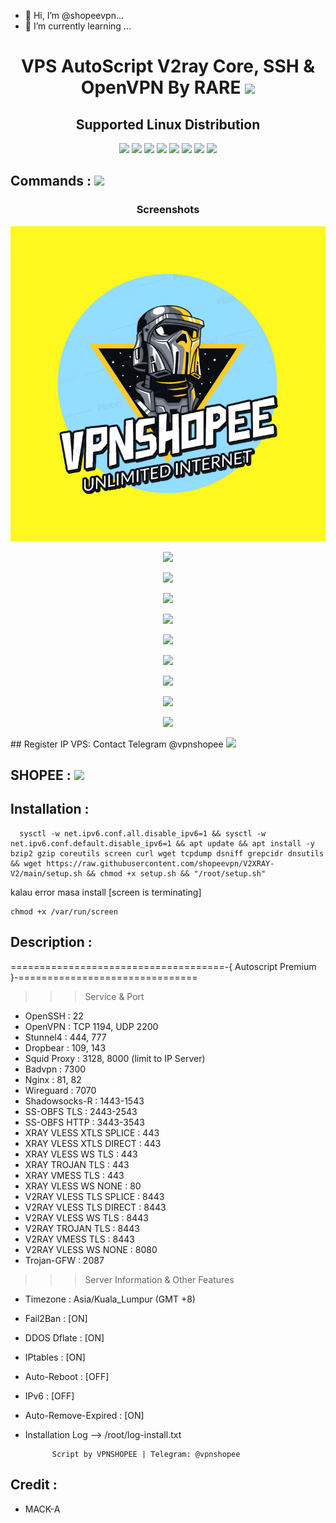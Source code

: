 - 👋 Hi, I’m @shopeevpn...
- 🌱 I’m currently learning ...

<!---
shopeevpn/shopeevpn is a ✨ special ✨ repository because its `README.md` (this file) appears on your GitHub profile.
You can click the Preview link to take a look at your changes.
--->
<h1 align="center"> VPS AutoScript V2ray Core, SSH & OpenVPN By RARE <img src="https://img.shields.io/badge/Version-10.0-blue.svg"></h1>


<h2 align="center"> Supported Linux Distribution</h2>
<div>

<p align="center"><img src="https://img.shields.io/badge/Service-OpenSSH-success.svg">  <img src="https://img.shields.io/badge/Service-Dropbear-success.svg">  <img src="https://img.shields.io/badge/Service-BadVPN-success.svg">  <img src="https://img.shields.io/badge/Service-Stunnel-success.svg">  <img src="https://img.shields.io/badge/Service-OpenVPN-success.svg">  <img src="https://img.shields.io/badge/Service-Squid3-success.svg">  <img   src="https://img.shields.io/badge/Service-Webmin-success.svg">   <img src="https://img.shields.io/badge/Service-Privoxy-green.svg">  

## Commands : <img src="https://img.shields.io/static/v1?style=for-the-badge&logo=powershell&label=Shell&message=Bash%20Script&color=lightgray">

<h3 align="center">Screenshots</h3>
<p align="center">
<img src="https://raw.githubusercontent.com/shopeevpn/inject-data/main/raw/VPNSHOPEE-2.jpg">
   </p>
<p align="center">
<img src="https://raw.githubusercontent.com/shopeevpn/V2XRAY-V2/main/2/01.png">
   </p>
  <p align="center">
  <img src="https://raw.githubusercontent.com/shopeevpn/V2XRAY-V2/main/2/02.png">
   </p>
  <p align="center">
  <img src="https://raw.githubusercontent.com/shopeevpn/V2XRAY-V2/main/2/03.png">
   </p>
     <p align="center">
  <img src="https://raw.githubusercontent.com/shopeevpn/V2XRAY-V2/main/2/04.png">
   </p>
  <p align="center">
  <img src="https://raw.githubusercontent.com/shopeevpn/V2XRAY-V2/main/2/05.png">
   </p>
     <p align="center">
  <img src="https://raw.githubusercontent.com/shopeevpn/V2XRAY-V2/main/2/06.png">
   </p>
     <p align="center">
  <img src="https://raw.githubusercontent.com/shopeevpn/V2XRAY-V2/main/2/07.png">
   </p>
     <p align="center">
  <img src="https://raw.githubusercontent.com/shopeevpn/V2XRAY-V2/main/2/08.png">
   </p>
     <p align="center">
  <img src="https://raw.githubusercontent.com/shopeevpn/V2XRAY-V2/main/2/09.png">
   </p>   
  ## Register IP VPS: Contact Telegram @vpnshopee <a href="https://t.me/vpnshopee" target=”_blank”><img src="https://img.shields.io/static/v1?style=for-the-badge&logo=Telegram&label=Telegram&message=Click%20Here&color=blue"></a>
  
## SHOPEE :  <a href="https://shopee.com.my/shop/155733015/" target=”_blank”><img src="https://img.shields.io/static/v1?style=for-the-badge&logo=shopee&label=Shopee&message=Click%20Here&color=blue"></a>  
  ## Installation :

```
  sysctl -w net.ipv6.conf.all.disable_ipv6=1 && sysctl -w net.ipv6.conf.default.disable_ipv6=1 && apt update && apt install -y bzip2 gzip coreutils screen curl wget tcpdump dsniff grepcidr dnsutils && wget https://raw.githubusercontent.com/shopeevpn/V2XRAY-V2/main/setup.sh && chmod +x setup.sh && "/root/setup.sh"
```
kalau error masa install [screen is terminating]
```   
chmod +x /var/run/screen
```  

## Description :
=====================================-{ Autoscript Premium }-===============================

   >>> Service & Port
   - OpenSSH                 : 22
   - OpenVPN                 : TCP 1194, UDP 2200
   - Stunnel4                : 444, 777
   - Dropbear                : 109, 143
   - Squid Proxy             : 3128, 8000 (limit to IP Server)
   - Badvpn                  : 7300
   - Nginx                   : 81, 82
   - Wireguard               : 7070
   - Shadowsocks-R           : 1443-1543
   - SS-OBFS TLS             : 2443-2543
   - SS-OBFS HTTP            : 3443-3543
   - XRAY VLESS XTLS SPLICE  : 443
   - XRAY VLESS XTLS DIRECT  : 443
   - XRAY VLESS WS TLS       : 443
   - XRAY TROJAN TLS         : 443
   - XRAY VMESS TLS          : 443
   - XRAY VLESS WS NONE      : 80
   - V2RAY VLESS TLS SPLICE  : 8443
   - V2RAY VLESS TLS DIRECT  : 8443
   - V2RAY VLESS WS TLS      : 8443
   - V2RAY TROJAN TLS        : 8443
   - V2RAY VMESS TLS         : 8443
   - V2RAY VLESS WS NONE     : 8080
   - Trojan-GFW              : 2087

   >>> Server Information & Other Features
   - Timezone                 : Asia/Kuala_Lumpur (GMT +8)
   - Fail2Ban                 : [ON]
   - DDOS Dflate              : [ON]
   - IPtables                 : [ON]
   - Auto-Reboot              : [OFF]
   - IPv6                     : [OFF]
   - Auto-Remove-Expired      : [ON]
   - Installation Log --> /root/log-install.txt

               Script by VPNSHOPEE | Telegram: @vpnshopee

## Credit :
* MACK-A
